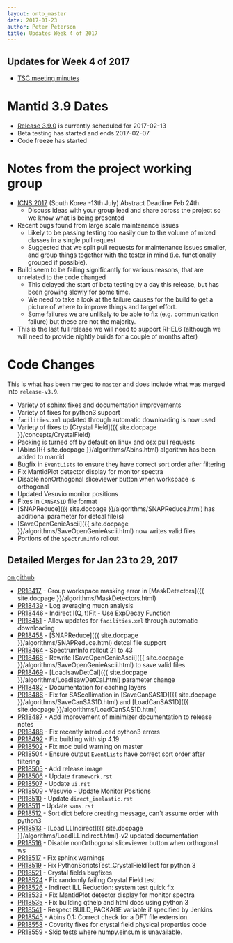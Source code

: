 ```yaml
---
layout: onto_master
date: 2017-01-23
author: Peter Peterson
title: Updates Week 4 of 2017
---
```

Updates for Week 4 of 2017
--------------------------

* [TSC meeting minutes](https://github.com/mantidproject/documents/blob/master/Project-Management/TechnicalSteeringCommittee/meetings/2017/TSC-meeting-2017-01-24.md)

Mantid 3.9 Dates
================

* [Release 3.9.0](https://github.com/mantidproject/mantid/milestone/59) is currently scheduled for 2017-02-13
* Beta testing has started and ends 2017-02-07
* Code freeze has started

Notes from the project working group
====================================
* [ICNS 2017](http://icns2017.org/) (South Korea -13th July) Abstract Deadline Feb 24th.
  * Discuss ideas with your group lead and share across the project so we know what is being presented
* Recent bugs found from large scale maintenance issues
  * Likely to be passing testing too easily due to the volume of mixed classes in a single pull request
  * Suggested that we split pull requests for maintenance issues smaller, and group things together with the tester in mind (i.e. functionally grouped if possible).
* Build seem to be failing significantly for various reasons, that are unrelated to the code changed
  * This delayed the start of beta testing by a day this release, but has been growing slowly for some time.
  * We need to take a look at the failure causes for the build to get a picture of where to improve things and target effort.
  * Some failures we are unlikely to be able to fix (e.g. communication failure) but these are not the majority.
* This is the last full release we will need to support RHEL6 (although we will need to provide nightly builds for a couple of months after)

Code Changes
============

This is what has been merged to `master` and does include what was merged into `release-v3.9`.

* Variety of sphinx fixes and documentation improvements
* Variety of fixes for python3 support
* `facilities.xml` updated through automatic downloading is now used
* Variety of fixes to [Crystal Field]({{ site.docpage }}/concepts/CrystalField)
* Packing is turned off by default on linux and osx pull requests
* [Abins]({{ site.docpage }}/algorithms/Abins.html) algorithm has been added to mantid
* Bugfix in `EventLists` to ensure they have correct sort order after filtering
* Fix MantidPlot detector display for monitor spectra
* Disable nonOrthogonal sliceviewer button when workspace is orthogonal
* Updated Vesuvio monitor positions
* Fixes in `CANSAS1D` file format
* [SNAPReduce]({{ site.docpage }}/algorithms/SNAPReduce.html) has additional parameter for detcal file(s)
* [SaveOpenGenieAscii]({{ site.docpage }}/algorithms/SaveOpenGenieAscii.html) now writes valid files
* Portions of the `SpectrumInfo` rollout

Detailed Merges for Jan 23 to 29, 2017
--------------------------------------
[on github](https://github.com/mantidproject/mantid/pulls?q=is%3Apr+merged%3A2017-01-24..2017-01-29)

* [PR18417](https://github.com/mantidproject/mantid/pull/18417) - Group workspace masking error in [MaskDetectors]({{ site.docpage }}/algorithms/MaskDetectors.html)
* [PR18439](https://github.com/mantidproject/mantid/pull/18439) - Log averaging muon analysis
* [PR18446](https://github.com/mantidproject/mantid/pull/18446) - Indirect I(Q, t)Fit - Use ExpDecay Function
* [PR18451](https://github.com/mantidproject/mantid/pull/18451) - Allow updates for `facilities.xml`  through automatic downloading
* [PR18458](https://github.com/mantidproject/mantid/pull/18458) - [SNAPReduce]({{ site.docpage }}/algorithms/SNAPReduce.html) detcal file support
* [PR18464](https://github.com/mantidproject/mantid/pull/18464) - SpectrumInfo rollout 21 to 43
* [PR18468](https://github.com/mantidproject/mantid/pull/18468) - Rewrite [SaveOpenGenieAscii]({{ site.docpage }}/algorithms/SaveOpenGenieAscii.html) to save valid files
* [PR18469](https://github.com/mantidproject/mantid/pull/18469) - [LoadIsawDetCal]({{ site.docpage }}/algorithms/LoadIsawDetCal.html) parameter change
* [PR18482](https://github.com/mantidproject/mantid/pull/18482) - Documentation for caching layers
* [PR18486](https://github.com/mantidproject/mantid/pull/18486) - Fix for SAScollimation in [SaveCanSAS1D]({{ site.docpage }}/algorithms/SaveCanSAS1D.html) and [LoadCanSAS1D]({{ site.docpage }}/algorithms/LoadCanSAS1D.html)
* [PR18487](https://github.com/mantidproject/mantid/pull/18487) - Add improvement of minimizer documentation to release notes
* [PR18488](https://github.com/mantidproject/mantid/pull/18488) - Fix recently introduced python3 errors
* [PR18492](https://github.com/mantidproject/mantid/pull/18492) - Fix building with sip 4.19
* [PR18502](https://github.com/mantidproject/mantid/pull/18502) - Fix moc build warning on master
* [PR18504](https://github.com/mantidproject/mantid/pull/18504) - Ensure output `EventLists` have correct sort order after filtering
* [PR18505](https://github.com/mantidproject/mantid/pull/18505) - Add release image
* [PR18506](https://github.com/mantidproject/mantid/pull/18506) - Update `framework.rst`
* [PR18507](https://github.com/mantidproject/mantid/pull/18507) - Update `ui.rst`
* [PR18509](https://github.com/mantidproject/mantid/pull/18509) - Vesuvio - Update Monitor Positions
* [PR18510](https://github.com/mantidproject/mantid/pull/18510) - Update `direct_inelastic.rst`
* [PR18511](https://github.com/mantidproject/mantid/pull/18511) - Update `sans.rst`
* [PR18512](https://github.com/mantidproject/mantid/pull/18512) - Sort dict before creating message, can't assume order with python3
* [PR18513](https://github.com/mantidproject/mantid/pull/18513) - [LoadILLIndirect]({{ site.docpage }}/algorithms/LoadILLIndirect.html)-v2 updated documentation
* [PR18516](https://github.com/mantidproject/mantid/pull/18516) - Disable nonOrthogonal sliceviewer button when orthogonal ws
* [PR18517](https://github.com/mantidproject/mantid/pull/18517) - Fix sphinx warnings
* [PR18519](https://github.com/mantidproject/mantid/pull/18519) - Fix PythonScriptsTest_CrystalFieldTest for python 3
* [PR18521](https://github.com/mantidproject/mantid/pull/18521) - Crystal fields bugfixes
* [PR18524](https://github.com/mantidproject/mantid/pull/18524) - Fix randomly failing Crystal Field test.
* [PR18526](https://github.com/mantidproject/mantid/pull/18526) - Indirect ILL Reduction: system test quick fix
* [PR18533](https://github.com/mantidproject/mantid/pull/18533) - Fix MantidPlot detector display for monitor spectra
* [PR18535](https://github.com/mantidproject/mantid/pull/18535) - Fix building qthelp and html docs using python 3
* [PR18541](https://github.com/mantidproject/mantid/pull/18541) - Respect BUILD_PACKAGE variable if specified by Jenkins
* [PR18545](https://github.com/mantidproject/mantid/pull/18545) - Abins 0.1: Correct check for a DFT  file extension.
* [PR18558](https://github.com/mantidproject/mantid/pull/18558) - Coverity fixes for crystal field physical properties code
* [PR18559](https://github.com/mantidproject/mantid/pull/18559) - Skip tests where numpy.einsum is unavailable.
